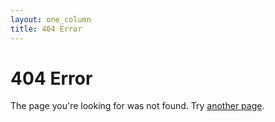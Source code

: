 ```yaml
---
layout: one_column
title: 404 Error
---
```


# 404 Error

The page you're looking for was not found. Try [another page](/).